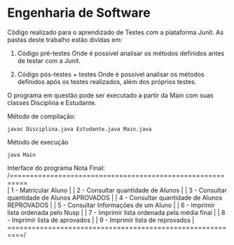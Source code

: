 # Engenharia de Software

Código realizado para o aprendizado de Testes com a plataforma Junit. As pastas deste trabalho estão dividas em:
1. Código pré-testes
Onde é possível analisar os métodos definidos antes de testar com a Junit.

2. Código pós-testes + testes
Onde é possível analisar os métodos definidos após os testes realizados, além dos próprios testes.


O programa em questão pode ser executado a partir da Main com suas classes Disciplina e Estudante.

Método de compilação:
```
javac Disciplina.java Estudante.java Main.java
```

Método de execução
```
java Main
```

Interface do programa Nota Final:
/==========================================================\
|     1 -  Matricular Aluno                                |
|     2 -  Consultar quantidade de Alunos                  |
|     3 -  Consultar quantidade de Alunos APROVADOS        |
|     4 -  Consultar quantidade de Alunos REPROVADOS       |
|     5 -  Consultar Informações de um Aluno               |
|     6 -  Imprimir lista ordenada pelo Nusp               |
|     7 -  Imprimir lista ordenada pela média final        |
|     8 -  Imprimir lista de aprovados                     |
|     9 -  Imprimir lista de reprovados                    |
\==========================================================/


